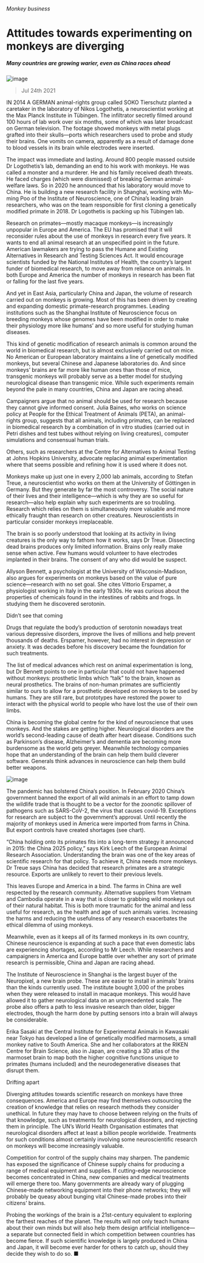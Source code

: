 ###### Monkey business
# Attitudes towards experimenting on monkeys are diverging 
##### Many countries are growing warier, even as China races ahead 
![image](images/20210724_IRP001_0.jpg) 
> Jul 24th 2021 
IN 2014 A GERMAN animal-rights group called SOKO Tierschutz planted a caretaker in the laboratory of Nikos Logothetis, a neuroscientist working at the Max Planck Institute in Tübingen. The infiltrator secretly filmed around 100 hours of lab work over six months, some of which was later broadcast on German television. The footage showed monkeys with metal plugs grafted into their skulls—ports which researchers used to probe and study their brains. One vomits on camera, apparently as a result of damage done to blood vessels in its brain while electrodes were inserted.
The impact was immediate and lasting. Around 800 people massed outside Dr Logothetis’s lab, demanding an end to his work with monkeys. He was called a monster and a murderer. He and his family received death threats. He faced charges (which were dismissed) of breaking German animal-welfare laws. So in 2020 he announced that his laboratory would move to China. He is building a new research facility in Shanghai, working with Mu-ming Poo of the Institute of Neuroscience, one of China’s leading brain researchers, who was on the team responsible for first cloning a genetically modified primate in 2018. Dr Logothetis is packing up his Tübingen lab.

Research on primates—mostly macaque monkeys—is increasingly unpopular in Europe and America. The EU has promised that it will reconsider rules about the use of monkeys in research every five years. It wants to end all animal research at an unspecified point in the future. American lawmakers are trying to pass the Humane and Existing Alternatives in Research and Testing Sciences Act. It would encourage scientists funded by the National Institutes of Health, the country’s largest funder of biomedical research, to move away from reliance on animals. In both Europe and America the number of monkeys in research has been flat or falling for the last five years.
And yet in East Asia, particularly China and Japan, the volume of research carried out on monkeys is growing. Most of this has been driven by creating and expanding domestic primate-research programmes. Leading institutions such as the Shanghai Institute of Neuroscience focus on breeding monkeys whose genomes have been modified in order to make their physiology more like humans’ and so more useful for studying human diseases.
This kind of genetic modification of research animals is common around the world in biomedical research, but is almost exclusively carried out on mice. No American or European laboratory maintains a line of genetically modified monkeys, but several Chinese and Japanese laboratories do. And since monkeys’ brains are far more like human ones than those of mice, transgenic monkeys will probably serve as a better model for studying neurological disease than transgenic mice. While such experiments remain beyond the pale in many countries, China and Japan are racing ahead.
Campaigners argue that no animal should be used for research because they cannot give informed consent. Julia Baines, who works on science policy at People for the Ethical Treatment of Animals (PETA), an animal-rights group, suggests that all animals, including primates, can be replaced in biomedical research by a combination of in vitro studies (carried out in Petri dishes and test tubes without relying on living creatures), computer simulations and consensual human trials.
Others, such as researchers at the Centre for Alternatives to Animal Testing at Johns Hopkins University, advocate replacing animal experimentation where that seems possible and refining how it is used where it does not.
Monkeys make up just one in every 2,000 lab animals, according to Stefan Treue, a neuroscientist who works on them at the University of Göttingen in Germany. But they generate by far the most controversy. The social nature of their lives and their intelligence—which is why they are so useful for research—also help explain why such experiments are so troubling. Research which relies on them is simultaneously more valuable and more ethically fraught than research on other creatures. Neuroscientists in particular consider monkeys irreplaceable.
The brain is so poorly understood that looking at its activity in living creatures is the only way to fathom how it works, says Dr Treue. Dissecting dead brains produces only limited information. Brains only really make sense when active. Few humans would volunteer to have electrodes implanted in their brains. The consent of any who did would be suspect.
Allyson Bennett, a psychologist at the University of Wisconsin-Madison, also argues for experiments on monkeys based on the value of pure science—research with no set goal. She cites Vittorio Erspamer, a physiologist working in Italy in the early 1930s. He was curious about the properties of chemicals found in the intestines of rabbits and frogs. In studying them he discovered serotonin.
Didn’t see that coming
Drugs that regulate the body’s production of serotonin nowadays treat various depressive disorders, improve the lives of millions and help prevent thousands of deaths. Erspamer, however, had no interest in depression or anxiety. It was decades before his discovery became the foundation for such treatments.
The list of medical advances which rest on animal experimentation is long, but Dr Bennett points to one in particular that could not have happened without monkeys: prosthetic limbs which “talk” to the brain, known as neural prosthetics. The brains of non-human primates are sufficiently similar to ours to allow for a prosthetic developed on monkeys to be used by humans. They are still rare, but prototypes have restored the power to interact with the physical world to people who have lost the use of their own limbs.
China is becoming the global centre for the kind of neuroscience that uses monkeys. And the stakes are getting higher. Neurological disorders are the world’s second-leading cause of death after heart disease. Conditions such as Parkinson’s disease, Alzheimer’s and dementia are becoming more burdensome as the world gets greyer. Meanwhile technology companies hope that an understanding of the brain can help them build cleverer software. Generals think advances in neuroscience can help them build better weapons.
![image](images/20210724_IRC895.png) 

The pandemic has bolstered China’s position. In February 2020 China’s government banned the export of all wild animals in an effort to tamp down the wildlife trade that is thought to be a vector for the zoonotic spillover of pathogens such as SARS-CoV-2, the virus that causes covid-19. Exceptions for research are subject to the government’s approval. Until recently the majority of monkeys used in America were imported from farms in China. But export controls have created shortages (see chart).
“China holding onto its primates fits into a long-term strategy it announced in 2015: the China 2025 policy,” says Kirk Leech of the European Animal Research Association. Understanding the brain was one of the key areas of scientific research for that policy. To achieve it, China needs more monkeys. Dr Treue says China has decided that research primates are a strategic resource. Exports are unlikely to revert to their previous levels.
This leaves Europe and America in a bind. The farms in China are well respected by the research community. Alternative suppliers from Vietnam and Cambodia operate in a way that is closer to grabbing wild monkeys out of their natural habitat. This is both more traumatic for the animal and less useful for research, as the health and age of such animals varies. Increasing the harms and reducing the usefulness of any research exacerbates the ethical dilemma of using monkeys.
Meanwhile, even as it keeps all of its farmed monkeys in its own country, Chinese neuroscience is expanding at such a pace that even domestic labs are experiencing shortages, according to Mr Leech. While researchers and campaigners in America and Europe battle over whether any sort of primate research is permissible, China and Japan are racing ahead.
The Institute of Neuroscience in Shanghai is the largest buyer of the Neuropixel, a new brain probe. These are easier to install in animals’ brains than the kinds currently used. The institute bought 3,000 of the probes when they were released to install in macaque monkeys. This would have allowed it to gather neurological data on an unprecedented scale. The probe also offers a path to less invasive research than older, bigger electrodes, though the harm done by putting sensors into a brain will always be considerable.
Erika Sasaki at the Central Institute for Experimental Animals in Kawasaki near Tokyo has developed a line of genetically modified marmosets, a small monkey native to South America. She and her collaborators at the RIKEN Centre for Brain Science, also in Japan, are creating a 3D atlas of the marmoset brain to map both the higher cognitive functions unique to primates (humans included) and the neurodegenerative diseases that disrupt them.
Drifting apart
Diverging attitudes towards scientific research on monkeys have three consequences. America and Europe may find themselves outsourcing the creation of knowledge that relies on research methods they consider unethical. In future they may have to choose between relying on the fruits of that knowledge, such as treatments for neurological disorders, and rejecting them in principle. The UN’s World Health Organisation estimates that neurological disorders affect at least a billion people worldwide. Treatments for such conditions almost certainly involving some neuroscientific research on monkeys will become increasingly valuable.
Competition for control of the supply chains may sharpen. The pandemic has exposed the significance of Chinese supply chains for producing a range of medical equipment and supplies. If cutting-edge neuroscience becomes concentrated in China, new companies and medical treatments will emerge there too. Many governments are already wary of plugging Chinese-made networking equipment into their phone networks; they will probably be queasy about bunging vital Chinese-made probes into their citizens’ brains.
Probing the workings of the brain is a 21st-century equivalent to exploring the farthest reaches of the planet. The results will not only teach humans about their own minds but will also help them design artificial intelligence—a separate but connected field in which competition between countries has become fierce. If such scientific knowledge is largely produced in China and Japan, it will become ever harder for others to catch up, should they decide they wish to do so. ■
